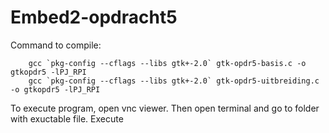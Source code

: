 # Embed2-opdracht5

Command to compile:
        
        gcc `pkg-config --cflags --libs gtk+-2.0` gtk-opdr5-basis.c -o gtkopdr5 -lPJ_RPI
        gcc `pkg-config --cflags --libs gtk+-2.0` gtk-opdr5-uitbreiding.c -o gtkopdr5 -lPJ_RPI

To execute program, open vnc viewer. Then open terminal and go to folder with exuctable file. Execute

